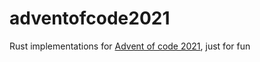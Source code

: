 # adventofcode2021
Rust implementations for [Advent of code 2021](https://adventofcode.com/2021), just for fun

